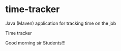 # time-tracker
Java (Maven) application for tracking time on the job

Time tracker

Good morning sir  Students!!!
